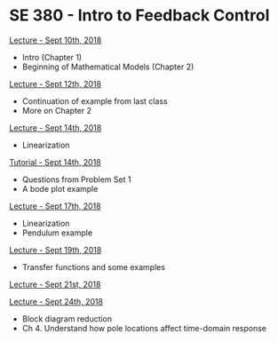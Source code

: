# SE 380 - Intro to Feedback Control

[Lecture - Sept 10th, 2018 ](/se-380/lecture-09-10-19.md)
- Intro (Chapter 1)
- Beginning of Mathematical Models (Chapter 2)

[Lecture - Sept 12th, 2018](/se-380/lecture-09-12-18.md)
- Continuation of example from last class
- More on Chapter 2

[Lecture - Sept 14th, 2018](/se-380/lecture-09-14-18.md)
- Linearization

[Tutorial - Sept 14th, 2018](/se-380/tutorial-09-14-18.md)
- Questions from Problem Set 1
- A bode plot example

[Lecture - Sept 17th, 2018](/se-380/lecture-09-17-18.md)
- Linearization
- Pendulum example

[Lecture - Sept 19th, 2018](/se-380/lecture-09-19-18.md)
- Transfer functions and some examples

[Lecture - Sept 21st, 2018](/se-380/lecture-09-21-18.md)

[Lecture - Sept 24th, 2018](/se-380/lecture-09-24-18.md)
- Block diagram reduction
- Ch 4. Understand how pole locations affect time-domain response